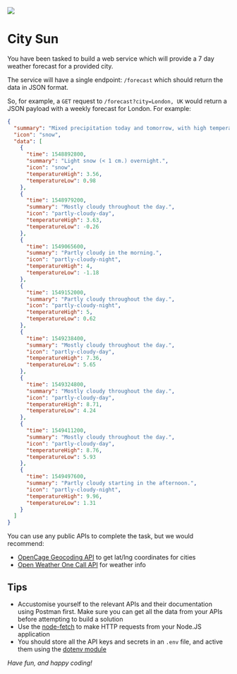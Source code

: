 ![](https://pataruco.github.io/ga-assets/assets/logos/ga.svg)

# City Sun

You have been tasked to build a web service which will provide a 7 day weather forecast for a provided city.

The service will have a single endpoint: `/forecast` which should return the data in JSON format.

So, for example, a `GET` request to `/forecast?city=London, UK` would return a JSON payload with a weekly forecast for London. For example:

```json
{
  "summary": "Mixed precipitation today and tomorrow, with high temperatures rising to 10°C next Thursday.",
  "icon": "snow",
  "data": [
    {
      "time": 1548892800,
      "summary": "Light snow (< 1 cm.) overnight.",
      "icon": "snow",
      "temperatureHigh": 3.56,
      "temperatureLow": 0.98
    },
    {
      "time": 1548979200,
      "summary": "Mostly cloudy throughout the day.",
      "icon": "partly-cloudy-day",
      "temperatureHigh": 3.63,
      "temperatureLow": -0.26
    },
    {
      "time": 1549065600,
      "summary": "Partly cloudy in the morning.",
      "icon": "partly-cloudy-night",
      "temperatureHigh": 4,
      "temperatureLow": -1.18
    },
    {
      "time": 1549152000,
      "summary": "Partly cloudy throughout the day.",
      "icon": "partly-cloudy-night",
      "temperatureHigh": 5,
      "temperatureLow": 0.62
    },
    {
      "time": 1549238400,
      "summary": "Mostly cloudy throughout the day.",
      "icon": "partly-cloudy-day",
      "temperatureHigh": 7.36,
      "temperatureLow": 5.65
    },
    {
      "time": 1549324800,
      "summary": "Mostly cloudy throughout the day.",
      "icon": "partly-cloudy-day",
      "temperatureHigh": 8.71,
      "temperatureLow": 4.24
    },
    {
      "time": 1549411200,
      "summary": "Mostly cloudy throughout the day.",
      "icon": "partly-cloudy-day",
      "temperatureHigh": 8.76,
      "temperatureLow": 5.93
    },
    {
      "time": 1549497600,
      "summary": "Partly cloudy starting in the afternoon.",
      "icon": "partly-cloudy-night",
      "temperatureHigh": 9.96,
      "temperatureLow": 1.31
    }
  ]
}
```

You can use any public APIs to complete the task, but we would recommend:

- [OpenCage Geocoding API](https://opencagedata.com/api) to get lat/lng coordinates for cities
- [Open Weather One Call API](https://openweathermap.org/api/one-call-api) for weather info

## Tips

- Accustomise yourself to the relevant APIs and their documentation using Postman first. Make sure you can get all the data from your APIs before attempting to build a solution
- Use the [node-fetch](https://github.com/node-fetch/node-fetch) to make HTTP requests from your Node.JS application
- You should store all the API keys and secrets in an `.env` file, and active them using the [dotenv module](https://www.npmjs.com/package/dotenv)

_Have fun, and happy coding!_
